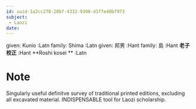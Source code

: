 ```yaml
---
id: uuid-1a2cc278-20bf-4332-9398-d1ffe40bf973
subject: 
 - Laozi
date: 
---
```


given: Kunio :Latn
family: Shima  :Latn
given: 邦男 :Hant
family: 島 :Hant
**老子校正** :Hant
**Roshi kosei ** :Latn
# Note
Singularly useful definitve survey of traditional printed editions, excluding all excavated material. INDISPENSABLE tool for Laozi scholarship.